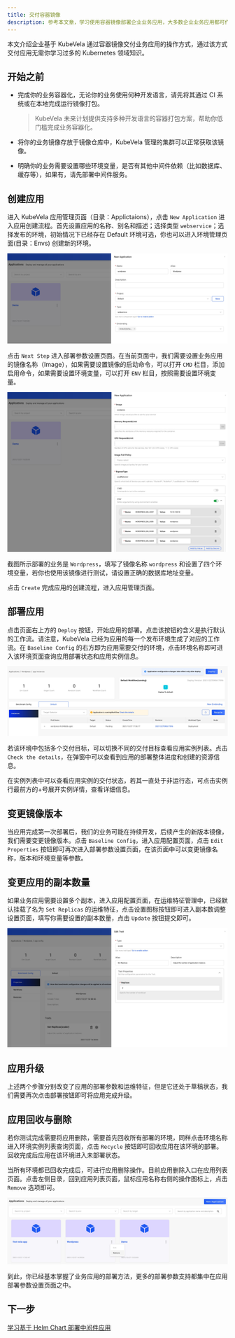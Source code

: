 ```yaml
---
title: 交付容器镜像
description: 参考本文章，学习使用容器镜像部署企业业务应用，大多数企业业务应用都可作为无状态应用交付。
---
```


本文介绍企业基于 KubeVela 通过容器镜像交付业务应用的操作方式，通过该方式交付应用无需你学习过多的 Kubernetes 领域知识。

## 开始之前

- 完成你的业务容器化，无论你的业务使用何种开发语言，请先将其通过 CI 系统或在本地完成运行镜像打包。

  > KubeVela 未来计划提供支持多种开发语言的容器打包方案，帮助你低门槛完成业务容器化。

- 将你的业务镜像存放于镜像仓库中，KubeVela 管理的集群可以正常获取该镜像。

- 明确你的业务需要设置哪些环境变量，是否有其他中间件依赖（比如数据库、缓存等），如果有，请先部署中间件服务。

## 创建应用

进入 KubeVela 应用管理页面（目录：Applictaions），点击 `New Application` 进入应用创建流程。首先设置应用的名称、别名和描述；选择类型 `webservice`；选择发布的环境，初始情况下已经存在 Default 环境可选，你也可以进入环境管理页面(目录：Envs) 创建新的环境。

![create webservice application](../resources/create-webservice.jpg)

点击 `Next Step` 进入部署参数设置页面。在当前页面中，我们需要设置业务应用的镜像名称（Image），如果需要设置镜像的启动命令，可以打开 `CMD` 栏目，添加启用命令，如果需要设置环境变量，可以打开 `ENV` 栏目，按照需要设置环境变量。

![set webservice application](../resources/set-webservice.jpg)

截图所示部署的业务是 `Wordpress`，填写了镜像名称 `wordpress` 和设置了四个环境变量，若你也使用该镜像进行测试，请设置正确的数据库地址变量。

点击 `Create` 完成应用的创建流程，进入应用管理页面。

## 部署应用

点击页面右上方的 `Deploy` 按钮，开始应用的部署。点击该按钮的含义是执行默认的工作流。请注意，KubeVela 已经为应用的每一个发布环境生成了对应的工作流。在 `Baseline Config` 的右方即为应用需要交付的环境，点击环境名称即可进入该环境页面查询应用部署状态和应用实例信息。

![webservice application env page](../resources/webservice-env.jpg)

若该环境中包括多个交付目标，可以切换不同的交付目标查看应用实例列表。点击 `Check the details`，在弹窗中可以查看到应用的部署整体进度和创建的资源信息。

在实例列表中可以查看应用实例的交付状态，若其一直处于非运行态，可点击实例行最前方的+号展开实例详情，查看详细信息。

## 变更镜像版本

当应用完成第一次部署后，我们的业务可能在持续开发，后续产生的新版本镜像，我们需要变更镜像版本。点击 `Baseline Config`，进入应用配置页面，点击 `Edit Properties` 按钮即可再次进入部署参数设置页面，在该页面中可以变更镜像名称，版本和环境变量等参数。

## 变更应用的副本数量

如果业务应用需要设置多个副本，进入应用配置页面，在运维特征管理中，已经默认挂载了名为 `Set Replicas` 的运维特征，点击设置图标按钮即可进入副本数调整设置页面，填写你需要设置的副本数量，点击 `Update` 按钮提交即可。

![set application replicas](../resources/set-replicas.jpg)

## 应用升级

上述两个步骤分别改变了应用的部署参数和运维特征，但是它还处于草稿状态，我们需要再次点击部署按钮即可将应用完成升级。

## 应用回收与删除

若你测试完成需要将应用删除，需要首先回收所有部署的环境，同样点击环境名称进入环境实例列表查询页面，点击 `Recycle` 按钮即可回收应用在该环境的部署。回收完成后应用在该环境进入未部署状态。

当所有环境都已回收完成后，可进行应用删除操作。目前应用删除入口在应用列表页面。点击左侧目录，回到应用列表页面，鼠标应用名称右侧的操作图标上，点击 `Remove` 选项即可。

![delete application](../resources/app-delete.jpg)

到此，你已经基本掌握了业务应用的部署方法，更多的部署参数支持都集中在应用部署参数设置页面之中。

## 下一步

[学习基于 Helm Chart 部署中间件应用](./helm)
